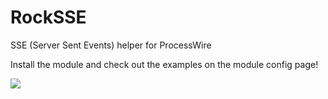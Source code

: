 # RockSSE

SSE (Server Sent Events) helper for ProcessWire

Install the module and check out the examples on the module config page!

<img src=https://i.imgur.com/k5bF98j.gif>
